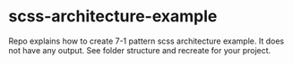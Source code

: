 # scss-architecture-example
Repo explains how to create 7-1 pattern scss architecture example. It does not have any output. See folder structure and recreate for your project.